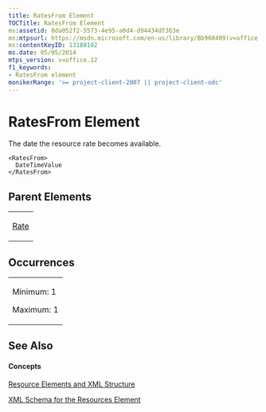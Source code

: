 ```yaml
---
title: RatesFrom Element
TOCTitle: RatesFrom Element
ms:assetid: 0da052f2-5573-4e95-a0d4-d94434df363e
ms:mtpsurl: https://msdn.microsoft.com/en-us/library/Bb968409(v=office.12)
ms:contentKeyID: 13188102
ms.date: 05/05/2014
mtps_version: v=office.12
f1_keywords:
- RatesFrom element
monikerRange: '>= project-client-2007 || project-client-odc'
---
```


# RatesFrom Element




The date the resource rate becomes available.

    <RatesFrom>
      DateTimeValue
    </RatesFrom>

## Parent Elements

<table>
<colgroup>
<col style="width: 100%" />
</colgroup>
<tbody>
<tr class="odd">
<td><p><a href="bb968716(v=office.12).md">Rate</a></p></td>
</tr>
</tbody>
</table>

## Occurrences

<table>
<colgroup>
<col style="width: 100%" />
</colgroup>
<tbody>
<tr class="odd">
<td><p>Minimum: 1</p>
<p>Maximum: 1</p></td>
</tr>
</tbody>
</table>

## See Also

#### Concepts

[Resource Elements and XML Structure](bb968445\(v=office.12\).md)

[XML Schema for the Resources Element](bb968511\(v=office.12\).md)

